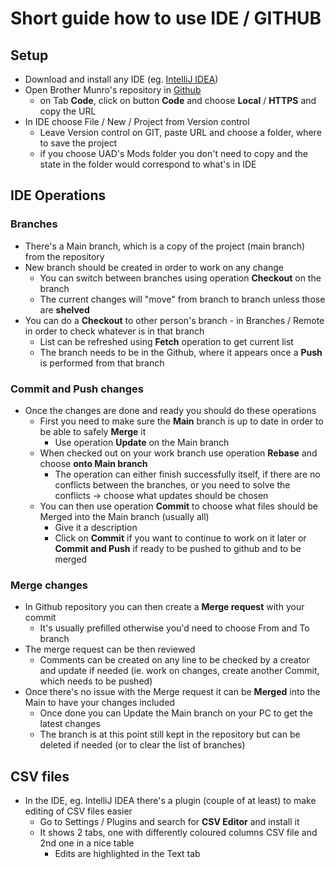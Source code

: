 # Short guide how to use IDE / GITHUB
## Setup
* Download and install any IDE (eg. [IntelliJ IDEA](https://www.jetbrains.com/idea/download/?section=windows))
* Open Brother Munro's repository in [Github](https://github.com/brothermunro/Dreadnought-Improvement-Project)
  * on Tab **Code**, click on button **Code** and choose **Local** / **HTTPS** and copy the URL
* In IDE choose File / New / Project from Version control
  * Leave Version control on GIT, paste URL and choose a folder, where to save the project
  * if you choose UAD's Mods folder you don't need to copy and the state in the folder would correspond to what's in IDE

## IDE Operations
### Branches
* There's a Main branch, which is a copy of the project (main branch) from the repository
* New branch should be created in order to work on any change
  * You can switch between branches using operation **Checkout** on the branch
  * The current changes will "move" from branch to branch unless those are **shelved**
* You can do a **Checkout** to other person's branch - in Branches / Remote in order to check whatever is in that branch
  * List can be refreshed using **Fetch** operation to get current list
  * The branch needs to be in the Github, where it appears once a **Push** is performed from that branch
  
### Commit and Push changes
* Once the changes are done and ready you should do these operations
  * First you need to make sure the **Main** branch is up to date in order to be able to safely **Merge** it
    * Use operation **Update** on the Main branch
  * When checked out on your work branch use operation **Rebase** and choose **onto Main branch**
    * The operation can either finish successfully itself, if there are no conflicts between the branches, or you need to solve the conflicts -> choose what updates should be chosen
  * You can then use operation **Commit** to choose what files should be Merged into the Main branch (usually all)
    * Give it a description
    * Click on **Commit** if you want to continue to work on it later or **Commit and Push** if ready to be pushed to github and to be merged

### Merge changes
  * In Github repository you can then create a **Merge request** with your commit
    * It's usually prefilled otherwise you'd need to choose From and To branch
  * The merge request can be then reviewed
    * Comments can be created on any line to be checked by a creator and update if needed (ie. work on changes, create another Commit, which needs to be pushed)
  * Once there's no issue with the Merge request it can be **Merged** into the Main to have your changes included
    * Once done you can Update the Main branch on your PC to get the latest changes
    * The branch is at this point still kept in the repository but can be deleted if needed (or to clear the list of branches)

## CSV files
* In the IDE, eg. IntelliJ IDEA there's a plugin (couple of at least) to make editing of CSV files easier
  * Go to Settings / Plugins and search for **CSV Editor** and install it
  * It shows 2 tabs, one with differently coloured columns CSV file and 2nd one in a nice table
    * Edits are highlighted in the Text tab